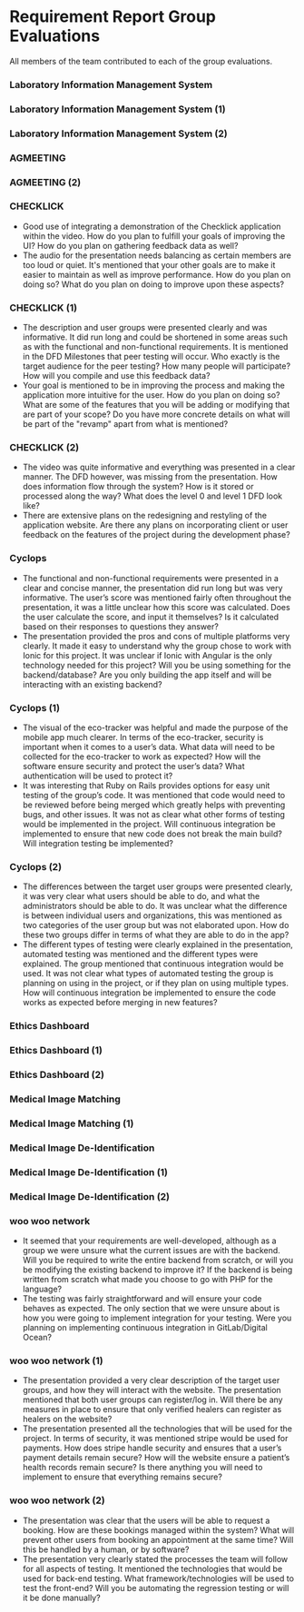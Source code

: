 # Requirement Report Group Evaluations

All members of the team contributed to each of the group evaluations.

### Laboratory Information Management System

### Laboratory Information Management System (1)

### Laboratory Information Management System (2)

### AGMEETING

### AGMEETING (2)

### CHECKLICK

- Good use of integrating a demonstration of the Checklick application within the video. How do you plan to fulfill your goals of improving the UI? How do you plan on gathering feedback data as well?
- The audio for the presentation needs balancing as certain members are too loud or quiet. It's mentioned that your other goals are to make it easier to maintain as well as improve performance. How do you plan on doing so? What do you plan on doing to improve upon these aspects?

### CHECKLICK (1)

- The description and user groups were presented clearly and was informative. It did run long and could be shortened in some areas such as with the functional and non-functional requirements. It is mentioned in the DFD Milestones that peer testing will occur. Who exactly is the target audience for the peer testing? How many people will participate? How will you compile and use this feedback data?
- Your goal is mentioned to be in improving the process and making the application more intuitive for the user. How do you plan on doing so? What are some of the features that you will be adding or modifying that are part of your scope? Do you have more concrete details on what will be part of the "revamp" apart from what is mentioned?

### CHECKLICK (2)

- The video was quite informative and everything was presented in a clear manner. The DFD however, was missing from the presentation. How does information flow through the system? How is it stored or processed along the way? What does the level 0 and level 1 DFD look like?
- There are extensive plans on the redesigning and restyling of the application website. Are there any plans on incorporating client or user feedback on the features of the project during the development phase?

### Cyclops

- The functional and non-functional requirements were presented in a clear and concise manner, the presentation did run
  long but was very informative. The user’s score was mentioned fairly often throughout the presentation, it was a
  little unclear how this score was calculated. Does the user calculate the score, and input it themselves? Is it
  calculated based on their responses to questions they answer?
- The presentation provided the pros and cons of multiple platforms very clearly. It made it easy to understand why the
  group chose to work with Ionic for this project. It was unclear if Ionic with Angular is the only technology needed
  for this project? Will you be using something for the backend/database? Are you only building the app itself and will
  be interacting with an existing backend?

### Cyclops (1)

- The visual of the eco-tracker was helpful and made the purpose of the mobile app much clearer. In terms of the
  eco-tracker, security is important when it comes to a user’s data. What data will need to be collected for the
  eco-tracker to work as expected? How will the software ensure security and protect the user’s data? What
  authentication will be used to protect it?
- It was interesting that Ruby on Rails provides options for easy unit testing of the group’s code. It was mentioned
  that code would need to be reviewed before being merged which greatly helps with preventing bugs, and other issues. It
  was not as clear what other forms of testing would be implemented in the project. Will continuous integration be
  implemented to ensure that new code does not break the main build? Will integration testing be implemented?

### Cyclops (2)

- The differences between the target user groups were presented clearly, it was very clear what users should be able to
  do, and what the administrators should be able to do. It was unclear what the difference is between individual users
  and organizations, this was mentioned as two categories of the user group but was not elaborated upon. How do these
  two groups differ in terms of what they are able to do in the app?
- The different types of testing were clearly explained in the presentation, automated testing was mentioned and the
  different types were explained. The group mentioned that continuous integration would be used. It was not clear what
  types of automated testing the group is planning on using in the project, or if they plan on using multiple types. How
  will continuous integration be implemented to ensure the code works as expected before merging in new features?

### Ethics Dashboard

### Ethics Dashboard (1)

### Ethics Dashboard (2)

### Medical Image Matching

### Medical Image Matching (1)

### Medical Image De-Identification

### Medical Image De-Identification (1)

### Medical Image De-Identification (2)

### woo woo network

- It seemed that your requirements are well-developed, although as a group we were unsure what the current issues are
  with the backend. Will you be required to write the entire backend from scratch, or will you be modifying the existing
  backend to improve it? If the backend is being written from scratch what made you choose to go with PHP for the
  language?
- The testing was fairly straightforward and will ensure your code behaves as expected. The only section that we were
  unsure about is how you were going to implement integration for your testing. Were you planning on implementing
  continuous integration in GitLab/Digital Ocean?

### woo woo network (1)

- The presentation provided a very clear description of the target user groups, and how they will interact with the
  website. The presentation mentioned that both user groups can register/log in. Will there be any measures in place to
  ensure that only verified healers can register as healers on the website?
- The presentation presented all the technologies that will be used for the project. In terms of security, it was
  mentioned stripe would be used for payments. How does stripe handle security and ensures that a user’s payment details
  remain secure? How will the website ensure a patient’s health records remain secure? Is there anything you will need
  to implement to ensure that everything remains secure?

### woo woo network (2)

- The presentation was clear that the users will be able to request a booking. How are these bookings managed within the
  system? What will prevent other users from booking an appointment at the same time? Will this be handled by a human,
  or by software?
- The presentation very clearly stated the processes the team will follow for all aspects of testing. It mentioned the
  technologies that would be used for back-end testing. What framework/technologies will be used to test the front-end?
  Will you be automating the regression testing or will it be done manually?


